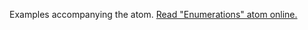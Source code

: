 

Examples accompanying the atom.
[Read "Enumerations" atom online.](https://stepik.org/lesson/107297/step/1)
